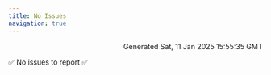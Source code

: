 ```yaml
---
title: No Issues
navigation: true
---
```


<p style="text-align:right;color:#cccs">
Generated Sat, 11 Jan 2025 15:55:35 GMT
</p>
<p>✅ No issues to report ✅</p>



